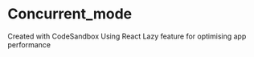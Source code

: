 # Concurrent_mode

Created with CodeSandbox
Using React Lazy feature for optimising app performance
